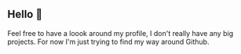 ## Hello 👋

Feel free to have a loook around my profile, I don't really have any big projects. For now I'm just trying to find my way around Github.





